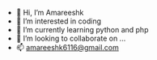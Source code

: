 - 👋 Hi, I’m Amareeshk
- 👀 I’m interested in coding
- 🌱 I’m currently learning python and php
- 💞️ I’m looking to collaborate on ...
- 📫 amareeshk6116@gmail.com

<!---
Amareeshk/Amareeshk is a ✨ special ✨ repository because its `README.md` (this file) appears on your GitHub profile.
You can click the Preview link to take a look at your changes.
--->
  
